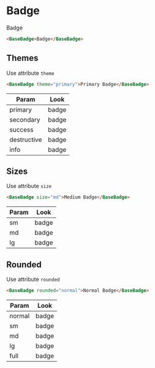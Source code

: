 # Badge

<div class="mt-4">
    <base-badge>Badge</base-badge>
</div>

```html
<BaseBadge>Badge</BaseBadge>
```

<div class="h-12"></div>

## Themes

Use attribute `theme`

```html
<BaseBadge theme="primary">Primary Badge</BaseBadge>
```

| Param         | Look                                               |
| ------------- | -------------------------------------------------- |
| primary       | <base-badge theme="primary">badge</base-badge>     |
| secondary     | <base-badge theme="secondary">badge</base-badge>   |
| success       | <base-badge theme="success">badge</base-badge>     |
| destructive   | <base-badge theme="destructive">badge</base-badge> |
| info          | <base-badge theme="info">badge</base-badge>        |

<div class="h-12"></div>

## Sizes

Use attribute `size`

```html
<BaseBadge size="md">Medium Badge</BaseBadge>
```

| Param   | Look                                       |
| ------- | ------------------------------------------ |
| sm      | <base-badge size="sm">badge</base-badge>   |
| md      | <base-badge size="md">badge</base-badge>   |
| lg      | <base-badge size="lg">badge</base-badge>   |

<div class="h-12"></div>

## Rounded

Use attribute `rounded`

```html
<BaseBadge rounded="normal">Normal Badge</BaseBadge>
```

| Param   | Look                                             |
| ------- | ------------------------------------------------ |
| normal  | <base-badge rounded="normal">badge</base-badge>  |
| sm      | <base-badge rounded="sm">badge</base-badge>      |
| md      | <base-badge rounded="md">badge</base-badge>      |
| lg      | <base-badge rounded="lg">badge</base-badge>      |
| full    | <base-badge rounded="full">badge</base-badge>    |
